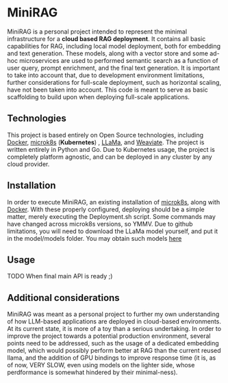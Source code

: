 # MiniRAG

MiniRAG is a personal project intended to represent the minimal infrastructure for a **cloud based RAG deployment**. It contains all basic capabilities for RAG, including local model deployment, both for embedding and text generation. These models, along with a vector store and some ad-hoc microservices are used to performed semantic search as a function of user query, prompt enrichment, and the final text generation.  It is important to take into account that, due to development environment limitations, further considerations for full-scale deployment, such as horizontal scaling, have not  been taken into account. This code is meant to serve as basic scaffolding to build upon when deploying full-scale applications.

## Technologies
This project is based entirely on Open Source technologies, including [Docker](https://www.docker.com/), [microk8s](microk8s.io) (**Kubernetes**) , [LLaMa](https://llama.meta.com/), and [Weaviate](weaviate.io). The project is written entirely in Python and Go. Due to Kubernetes usage, the project is completely platform agnostic, and can be deployed in any cluster by any cloud provider.

## Installation

In order to execute MiniRAG, an existing installation of [microk8s](microk8s.io), along with  [Docker](https://www.docker.com/). With these properly configured, deploying should be a simple matter, merely executing the Deployment.sh script. Some commands may have changed across microk8s versions, so YMMV. Due to github limitations, you will need to download the LLaMa model yourself, and put it in the model/models folder. You may obtain such models [here](https://huggingface.co/TheBloke/Llama-2-7B-Chat-GGUF/tree/main)

## Usage

TODO When final main API is ready ;)

## Additional considerations

MiniRAG was meant as a personal project to further my own understanding of how LLM-based applications are deployed in cloud-based environments. At its current state, it is more of a toy than a serious undertaking. In order to improve the project towards a potential production environment, several points need to be addressed, such as the usage of a dedicated embedding model, which would possibly perform better at RAG than the current reused llama, and the addition of GPU bindings to improve response time (it is, as of now, VERY SLOW, even using models on the lighter side, whose perdformance is somewhat hindered by their minimal-ness).
